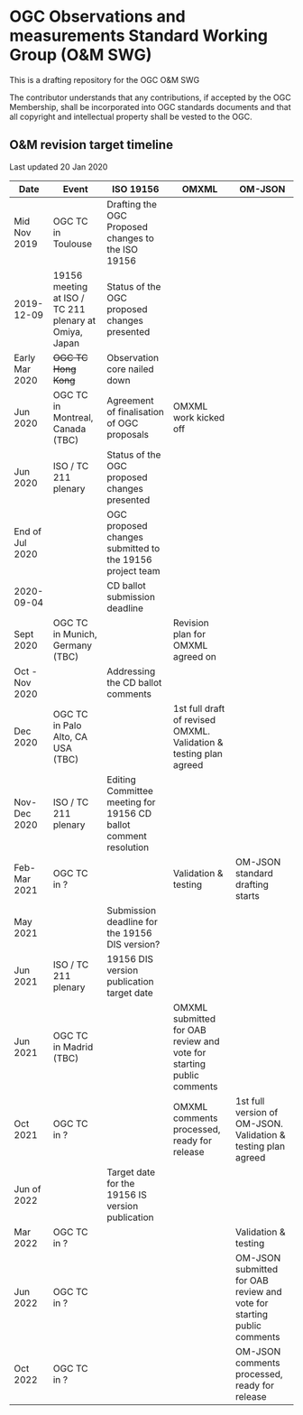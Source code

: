 # OGC Observations and measurements Standard Working Group (O&M SWG)
This is a drafting repository for the OGC O&amp;M SWG

The contributor understands that any contributions, if accepted by the OGC Membership, shall be incorporated into OGC standards documents and that all copyright and intellectual property shall be vested to the OGC.

## O&M revision target timeline
Last updated 20 Jan 2020

| Date        | Event | ISO 19156                     | OMXML | OM-JSON |
| ------------|-------|------------------------------ |-------|---------|
| Mid Nov 2019  | OGC TC in Toulouse | Drafting the OGC Proposed changes to the ISO 19156 ||
| 2019-12-09    | 19156 meeting at ISO / TC 211 plenary at Omiya, Japan     |Status of the OGC proposed  changes presented||
| Early Mar 2020 | ~~OGC TC Hong Kong~~ | Observation core nailed down | | |
| Jun 2020 | OGC TC in Montreal, Canada (TBC) | Agreement of finalisation of OGC proposals |OMXML work kicked off|  |
| Jun 2020   | ISO / TC 211 plenary  | Status of the OGC proposed changes presented |
| End of Jul 2020  | | OGC proposed changes submitted to the 19156 project team|
| 2020-09-04  | | CD ballot submission deadline |
| Sept 2020 | OGC TC in Munich, Germany (TBC) | | Revision plan for OMXML agreed on|
| Oct - Nov 2020 | | Addressing the CD ballot comments |
| Dec 2020 | OGC TC in Palo Alto, CA USA (TBC) | | 1st full draft of revised OMXML. Validation & testing plan agreed|
| Nov-Dec 2020 | ISO / TC 211 plenary | Editing Committee meeting for 19156 CD ballot comment resolution |
| Feb-Mar 2021 | OGC TC in ? | |Validation & testing |OM-JSON standard drafting starts
| May 2021 | | Submission deadline for the 19156 DIS version? |
| Jun 2021 | ISO / TC 211 plenary  | 19156 DIS version publication target date |
| Jun 2021 | OGC TC in Madrid (TBC) | | OMXML submitted for OAB review and vote for starting public comments| |
| Oct 2021 | OGC TC in ? | |OMXML comments processed, ready for release| 1st full version of OM-JSON. Validation & testing plan agreed|
| Jun of 2022 | |Target date for the 19156 IS version publication |
| Mar 2022 | OGC TC in ? | || Validation & testing|
| Jun 2022 | OGC TC in ? ||| OM-JSON submitted for OAB review and vote for starting public comments
| Oct 2022 | OGC TC in ? ||| OM-JSON comments processed, ready for release
